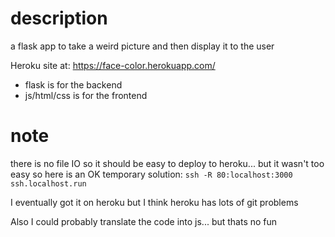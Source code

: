 # description
a flask app to take a weird picture and then display it to the user

Heroku site at:
https://face-color.herokuapp.com/


* flask is for the backend 
* js/html/css is for the frontend

# note
there is no file IO so it should be easy to deploy to heroku...
but it wasn't too easy so here is an OK temporary solution:
`ssh -R 80:localhost:3000 ssh.localhost.run`

I eventually got it on heroku but I think heroku has lots of git problems

Also I could probably translate the code into js...  but thats no fun

